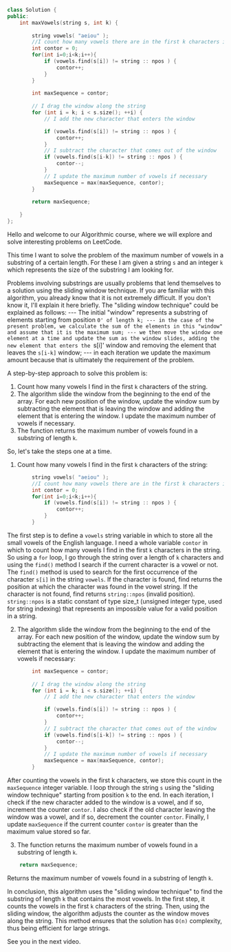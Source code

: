 ```cpp
class Solution {
public:
    int maxVowels(string s, int k) {
    
        string vowels( "aeiou" );
        //I count how many vowels there are in the first k characters in the string
        int contor = 0;
        for(int i=0;i<k;i++){
            if (vowels.find(s[i]) != string :: npos ) {
                contor++;
            }
        }
     
        int maxSequence = contor;
        
        // I drag the window along the string
        for (int i = k; i < s.size(); ++i) {
            // I add the new character that enters the window

            if (vowels.find(s[i]) != string :: npos ) {
                contor++;
            }
            // I subtract the character that comes out of the window
            if (vowels.find(s[i-k]) != string :: npos ) {
                contor--;
            }
            // I update the maximum number of vowels if necessary
            maxSequence = max(maxSequence, contor);
        }
        
        return maxSequence;
       
    }
};
```

Hello and welcome to our Algorithmic course, where we will explore and solve interesting problems on LeetCode.



This time I want to solve the problem of the maximum number of vowels in a substring of a certain length. For these I am given a string `s` and an integer `k` which represents the size of the substring I am looking for.

Problems involving substrings are usually problems that lend themselves to a solution using the sliding window technique.
If you are familiar with this algorithm, you already know that it is not extremely difficult.
If you don't know it, I'll explain it here briefly.
The "sliding window technique" could be explained as follows:
--- The initial "window" represents a substring of elements starting from position `0' of length k;
--- in the case of the present problem, we calculate the sum of the elements in this "window" and assume that it is the maximum sum;
--- we then move the window one element at a time and update the sum as the window slides, adding the new element that enters the `s[i]' window and removing the element that leaves the `s[i-k]` window;
--- in each iteration we update the maximum amount because that is ultimately the requirement of the problem.

A step-by-step approach to solve this problem is:
1. Count how many vowels I find in the first `k` characters of the string.
2. The algorithm slide the window from the beginning to the end of the array. For each new position of the window, update the window sum by subtracting the element that is leaving the window and adding the element that is entering the window. I update the maximum number of vowels if necessary.
3. The function returns the maximum number of vowels found in a substring of length `k`.


So, let's take the steps one at a time.
1. Count how many vowels I find in the first `k` characters of the string:

```cpp
        string vowels( "aeiou" );
        //I count how many vowels there are in the first k characters in the string
        int contor = 0;
        for(int i=0;i<k;i++){
            if (vowels.find(s[i]) != string :: npos ) {
                contor++;
            }
        }
```

The first step is to define a `vowels` string variable in which to store all the small vowels of the English language.
I need a whole variable `contor` in which to count how many vowels I find in the first `k` characters in the string.
So using a `for` loop, I go through the string over a length of `k` characters and using the `find()` method I search if the current character is a vowel or not.
The `find()` method is used to search for the first occurrence of the character `s[i]` in the string `vowels`. If the character is found, find returns the position at which the character was found in the vowel string. If the character is not found, find returns `string::npos` (invalid position).
`string::npos` is a static constant of type size_t (unsigned integer type, used for string indexing) that represents an impossible value for a valid position in a string.

2. The algorithm slide the window from the beginning to the end of the array. For each new position of the window, update the window sum by subtracting the element that is leaving the window and adding the element that is entering the window. I update the maximum number of vowels if necessary:

```cpp
        int maxSequence = contor;
        
        // I drag the window along the string
        for (int i = k; i < s.size(); ++i) {
            // I add the new character that enters the window

            if (vowels.find(s[i]) != string :: npos ) {
                contor++;
            }
            // I subtract the character that comes out of the window
            if (vowels.find(s[i-k]) != string :: npos ) {
                contor--;
            }
            // I update the maximum number of vowels if necessary
            maxSequence = max(maxSequence, contor);
        }

```

After counting the vowels in the first k characters, we store this count in the `maxSequence` integer variable.
I loop through the string `s` using the "sliding window technique" starting from position `k` to the end. In each iteration, I check if the new character added to the window is a vowel, and if so, increment the counter `contor`. I also check if the old character leaving the window was a vowel, and if so, decrement the counter `contor`.
Finally, I update `maxSequence` if the current counter `contor` is greater than the maximum value stored so far.

3. The function returns the maximum number of vowels found in a substring of length `k`.

```cpp
    return maxSequence;
```
Returns the maximum number of vowels found in a substring of length `k`.

In conclusion, this algorithm uses the "sliding window technique" to find the substring of length `k` that contains the most vowels. In the first step, it counts the vowels in the first `k` characters of the string. Then, using the sliding window, the algorithm adjusts the counter as the window moves along the string.
This method ensures that the solution has `O(n)` complexity, thus being efficient for large strings.

See you in the next video.

